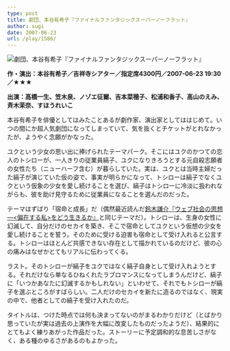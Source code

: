```yaml
---
type: post
title: 劇団、本谷有希子『ファイナルファンタジックスーパーノーフラット』
author: sugi
date: 2007-06-23
url: /play/1586/
---
```

<img src="/images/play/20070623.jpg" alt="劇団、本谷有希子『ファイナルファンタジックスーパーノーフラット』" class="alignleft" />

**作・演出：本谷有希子／吉祥寺シアター／指定席4300円／2007-06-23 19:30／★★★**

**出演：高橋一生、笠木泉、ノゾエ征爾、吉本菜穂子、松浦和香子、高山のえみ、斉木茉奈、すほうれいこ**

本谷有希子を俳優としてはみたことあるが劇作家、演出家としてははじめて。いつの間にか超人気劇団になってしまっていて、気を抜くとチケットがとれなかったが、ようやく念願がかなった。

ユクという少女の思い出に捧げられたテーマパーク。そこにはユクのかつての恋人のトシローが、一人きりの従業員縞子、ユクになりきろうとする元自殺志願者の女性たち（ニューハーフ含む）が暮らしていた。実は、ユクとは当時主婦だった縞子が演じていた仮の姿で、事実が明らかになって、トシローは縞子でなくユクという仮象の少女を愛し続けることを選び、縞子はトシローに冷淡に扱われながらも、彼を助け見守るために従業員になることを選んだのだった。

テーマはずばり「宿命と成長」だ（偶然最近読んだ[鈴木謙介『ウェブ社会の思想―<偏在する私>をどう生きるか』](/book/1584/)と同じテーマだ）。トシローは、生身の女性に幻滅して、自分だけのセカイを築き、そこで宿命としてユクという仮想の少女を愛し続けることを誓う。そのために受ける迫害も宿命として受け入れると公言する。トシローはほとんど共感できない存在として描かれているのだけど、彼の心の痛みはなぜかとてもリアルに伝わってくる。

ラスト。そのトシローが縞子をユクではなく縞子自身として受け入れようとする。それだけなら単なるひねくれたラブロマンスになってしまうんだけど、縞子に「いつかあなたに幻滅するかもしれない」といわせて、それでもトシローが縞子を選ぶところがすばらしい。二人だけのセカイを新たに造るのではなく、現実の中で、他者としての縞子を受け入れたのだ。

タイトルは、つけた時点では何も決まってないのがまるわかりだけど（とばかり思っていたが実は過去の上演作を大幅に改変したものだったようだ）、結果的にとてもよく練りあがった作品だった。ストーリーに予定調和的な息苦しさがなく、ある種のゆるさがあるのもよかった。
